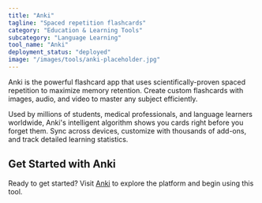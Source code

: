 ```yaml
---
title: "Anki"
tagline: "Spaced repetition flashcards"
category: "Education & Learning Tools"
subcategory: "Language Learning"
tool_name: "Anki"
deployment_status: "deployed"
image: "/images/tools/anki-placeholder.jpg"
---
```

Anki is the powerful flashcard app that uses scientifically-proven spaced repetition to maximize memory retention. Create custom flashcards with images, audio, and video to master any subject efficiently.

Used by millions of students, medical professionals, and language learners worldwide, Anki's intelligent algorithm shows you cards right before you forget them. Sync across devices, customize with thousands of add-ons, and track detailed learning statistics.
## Get Started with Anki

Ready to get started? Visit [Anki](https://anki.com) to explore the platform and begin using this tool.
